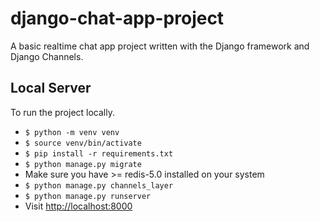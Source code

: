 # django-chat-app-project

A basic realtime chat app project written with the Django framework and Django Channels.

## Local Server

To run the project locally.

- `$ python -m venv venv`
- `$ source venv/bin/activate`
- `$ pip install -r requirements.txt`
- `$ python manage.py migrate`
- Make sure you have >= redis-5.0 installed on your system
- `$ python manage.py channels_layer`
- `$ python manage.py runserver`
- Visit <http://localhost:8000>
